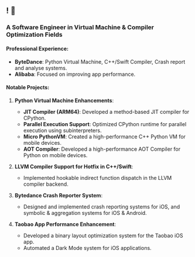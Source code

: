 ## ! 👋

### A Software Engineer in Virtual Machine & Compiler Optimization Fields

#### Professional Experience:
- **ByteDance**: Python Virtual Machine, C++/Swift Compiler, Crash report and analyse systems.
- **Alibaba**: Focused on improving app performance.

#### Notable Projects:
1. **Python Virtual Machine Enhancements**:
   - **JIT Compiler (ARM64)**: Developed a method-based JIT compiler for CPython.
   - **Parallel Execution Support**: Optimized CPython runtime for parallel execution using subinterpreters.
   - **Micro PythonVM**: Created a high-performance C++ Python VM for mobile devices.
   - **AOT Compiler**: Developed a high-performance AOT Compiler for Python on mobile devices.

2. **LLVM Compiler Support for Hotfix in C++/Swift**:
   - Implemented hookable indirect function dispatch in the LLVM compiler backend.

3. **Bytedance Crash Reporter System**:
   - Designed and implemented crash reporting systems for iOS, and symbolic & aggregation systems for iOS & Android.

4. **Taobao App Performance Enhancement**:
   - Developed a binary layout optimization system for the Taobao iOS app.
   - Automated a Dark Mode system for iOS applications.
